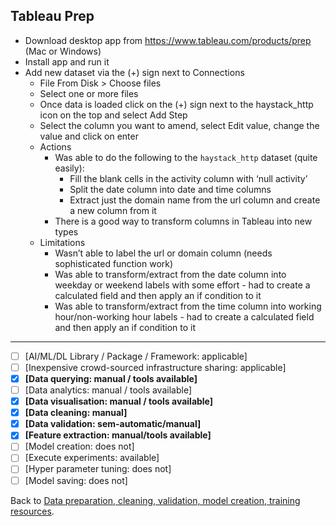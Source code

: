 ## Tableau Prep

- Download desktop app from https://www.tableau.com/products/prep (Mac or Windows)
- Install app and run it
- Add new dataset via the (+) sign next to Connections
  - File From Disk > Choose files
  - Select one or more files
  - Once data is loaded click on the (+) sign next to the haystack_http icon on the top and select Add Step
  - Select the column you want to amend, select Edit value, change the value and click on enter
  - Actions
    - Was able to do the following to the `haystack_http` dataset (quite easily):
      - Fill the blank cells in the activity column with ‘null activity’
      - Split the date column into date and time columns
      - Extract just the domain name from the url column and create a new column from it
    - There is a good way to transform columns in Tableau into new types
  - Limitations
    - Wasn’t able to label the url or domain column (needs sophisticated function work)
    - Was able to transform/extract from the date column into weekday or weekend labels with some effort - had to create a calculated field and then apply an if condition to it
    - Was able to transform/extract from the time column into working hour/non-working hour labels - had to create a calculated field and then apply an if condition to it

---

- [ ] [AI/ML/DL Library / Package / Framework: applicable]
- [ ] [Inexpensive crowd-sourced infrastructure sharing: applicable]
- [x] **[Data querying: manual / tools available]** 
- [ ] [Data analytics: manual / tools available] 
- [x] **[Data visualisation: manual / tools available]**
- [x] **[Data cleaning: manual]** 
- [x] **[Data validation: sem-automatic/manual]** 
- [x] **[Feature extraction: manual/tools available]** 
- [ ] [Model creation: does not] 
- [ ] [Execute experiments: available]
- [ ] [Hyper parameter tuning: does not] 
- [ ] [Model saving: does not]

Back to [Data preparation, cleaning, validation, model creation, training resources](README.md).
